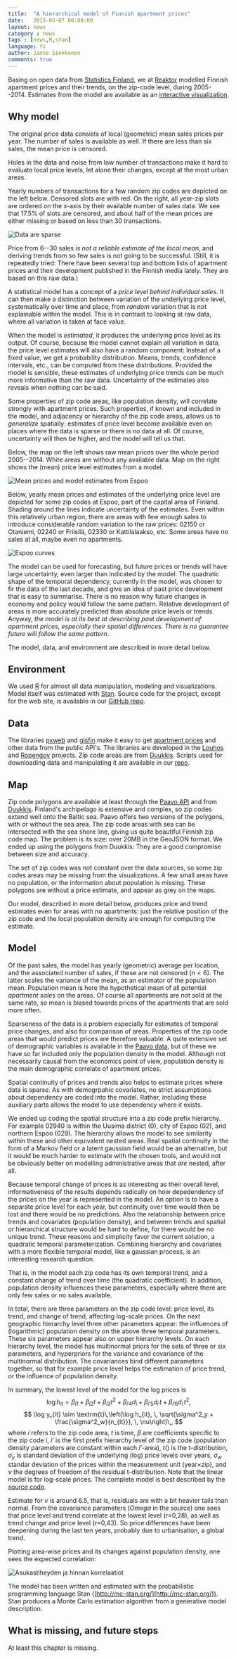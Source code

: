 ```yaml
---
title:  "A hierarchical model of Finnish apartment prices"
date:   2015-05-07 00:00:00
layout: news
category : news
tags : [news,R,stan]
language: fi
author: Janne Sinkkonen
comments: true
---
```


Basing on open data from [Statistics Finland](http://www.stat.fi/index_en.html), we at [Reaktor](http://reaktor.com/datascience) modelled Finnish apartment prices and their trends, on the zip-code level, during 2005--2014.  Estimates from the model are available as an [interactive visualization](http://kannattaakokauppa.fi/).

## Why model 

The original price data consists of local (geometric) mean sales prices per year. The number of sales is available as well. If there are less than six sales, the mean price is censored. 

Holes in the data and noise from low number of transactions make it hard to evaluate local price levels, let alone their changes, except at the most urban areas.  

Yearly numbers of transactions for a few random zip codes are depicted on the left below. Censored slots are with red. On the right, all year-zip slots are ordered on the x-axis by their available number of sales data. We see that 17.5% of slots are censored, and about half of the mean prices are either missing or based on less than 30 transactions. 

![Data are sparse](../figs/harvuus.png)

Price from 6--30 sales _is not a reliable estimate of the local mean_, and deriving trends from so few sales is not going to be successful. (Still, it is repeatedly tried: There have been several top and bottom lists of apartment prices and their development published in the Finnish media lately. They are based on this raw data.) 

A statistical model has a concept of a _price level behind individual sales_. 
It can then make a distinction between variation of the underlying price level, systematically over time and place, from _random_ variation that is not explainable within the model. This is in contrast to looking at raw data, where all variation is taken at face value. 

When the model is _estimated_, it produces the underlying price level as its output. Of course, because the model cannot explain all variation in data, the price level estimates will also have a random component: Instead of a fixed value, we get a probability distribution. Means, trends, confidence intervals, etc., can be computed from these distributions. Provided the model is sensible, these estimates of underlying price trends can be much more informative than the raw data. Uncertainty of the estimates also reveals when nothing can be said. 

Some properties of zip code areas, like population density, will correlate strongly with apartment prices. Such properties, if known and included in the model, and adjacency or  hierarchy of the zip code areas, allows us to _generalize_ spatially: estimates of price level become available even on places where the data is sparse or there is no data at all. Of course, uncertainty will then be higher, and the model will tell us that.

Below, the map on the left shows raw mean prices over the whole period 2005--2014. White areas are without any available data. Map on the right shows the (mean) price level estimates from a model. 

![Mean prices and model estimates from Espoo](../figs/raw-vs-model.png)

Below, yearly mean prices and estimates of the underlying price level are depicted for some zip codes at Espoo, part of the capital area of Finland. Shading around the lines indicate uncertainty of the estimates. Even within this relatively urban region, there are areas with few enough sales to introduce considerable random variation to the raw prices: 02150 or Otaniemi, 02240 or Friisilä, 02330 or Kattilalaakso, etc. Some areas have no sales at all, maybe even no apartments. 

![Espoo curves](../figs/espoota.png)

The model can be used for forecasting, but future prices or trends will have large uncertainty, even larger than indicated by the model. The quadratic shape of the temporal dependency, currently in the model, was chosen to fir the data of the last decade, and give an idea of past price development that is easy to summarise. There is no reason why future changes in economy and policy would follow the same pattern.  Relative development of areas is more accurately predicted than absolute price levels or trends. Anyway, _the model is at its best at describing past development of apartment prices, especially their spatial differences. There is no guarantee future will follow the same pattern_. 

The model, data, and environment are described in more detail below.

## Environment

We used [R](http://www.r-project.org) for almost all data manipulation, modeling and visualizations. Model itself was estimated with [Stan](http://mc-stan.org). Source code for the project, except for the web site, is available in our [GitHub repo](https://github.com/reaktor/Neliohinnat).

## Data

The libraries [pxweb](http://cran.r-project.org/web/packages/pxweb/index.html) and [gisfin](https://github.com/ropengov/gisfin) make it easy to get [apartment prices](http://www.stat.fi/til/ashi/index.html) and other data from the public API's. The libraries are developed in the  [Louhos](http://louhos.github.io/) and [Ropengov](http://ropengov.github.io/) projects. Zip code areas are from [Duukkis](http://www.palomaki.info/apps/pnro/). Scripts used for downloading data and manipulating it are available in our [repo](https://github.com/reaktor/Neliohinnat).

## Map

Zip code polygons are available at least through the [Paavo API](http://www.stat.fi/tup/rajapintapalvelut/paavo.html) and from [Duukkis](http://www.palomaki.info/apps/pnro/). Finland's archipelago is extensive and complex, so zip codes extend well onto the Baltic sea.  Paavo offers two versions of the polygons, with or without the sea area. The zip code areas with sea can be intersected with the sea shore line, giving us quite beautiful Finnish zip code map. The problem is its size: over 20MB in the GeoJSON format. We ended up using the polygons from Duukkis: They are a good compromise between size and accuracy.

The set of zip codes was not constant over the data sources, so some zip codes areas may be missing from the visualizations. A few small areas have no population, or the information about population is missing. These polygons are without a price estimate, and appear as grey on the maps.  

Our model, described in more detail below, produces price and trend estimates even for areas with no apartments: just the relative position of the zip code and the local population density are enough for computing the estimate. 

## Model

Of the past sales, the model has yearly (geometric) average per location, and the associated number of sales, if these are not censored ($n<6$). The latter scales the variance of the mean, as an estimator of the population mean. Population mean is here the hypothetical mean of all potential *apartment sales* on the areas. Of course all apartments are not sold at the same rate, so mean is biased towards prices of the apartments that are sold more often. 

Sparseness of the data is a problem especially for estimates of temporal price changes, and also for comparison of areas. Properties of the zip code areas that would predict prices are therefore valuable. A quite extensive set of demographic variables is available in the [Paavo data](http://www.stat.fi/tup/rajapintapalvelut/paavo.html), but of these we have so far included only the population density in the model. Although not necessarily causal from the economics point of view, population density is the main demographic correlate of apartment prices. 

Spatial continuity of prices and trends also helps to estimate prices where data is sparse. As with demogrpahic covariates, no strict assumptions about dependency are coded into the model. Rather, including these auxiliary parts allows the model to use dependency where it exists. 

We ended up coding the spatial structure into a zip code prefix hierarchy. For example 02940 is within the Uusima district (0), city of Espoo (02), and northern Espoo (029). The hierarchy allows the model to see similarity within these and other equivalent nested areas. Real spatial continuity in the form of a Markov field or a latent gaussian field would be an alternative, but it would be much harder to estimate with the chosen tools, and would not be obviously better on modelling administrative areas that *are* nested, after all. 

Because temporal change of prices is as interesting as their overall level, informativeness of the results depends radically on how depedendency of the prices on the year is represented in the model. An option is to have a separate price level for each year, but continuity over time would then be lost and there would be no predictions. Also the relationship between price trends and covariates (population density), and between trends and spatial or hierarchical structure would be hard to define, for there would be no unique trend. These reasons and simplicity favor the current solution, a quadratic temporal parameterization. Combining hierarchy and covariates with a more flexible temporal model, like a gaussian process, is an interesting research question. 

That is, in the model each zip code has its own temporal trend, and a constant change of trend over time (the quadratic coefficient). In addition, population density influences these parameters, especially where there are only few sales or no sales available. 

In total, there are three parameters on the zip code level: price level, its trend, and change of trend, affecting log-scale prices. On the next geographic hierarchy level three other parameters appear: the influences of (logarithmic) population density on the above three temporal parameters. These six parameters appear also on upper hierarchy levels. On each hierarchy level, the model has multinormal priors for the sets of three or six parameters, and hyperpriors for the variance and covariance of the multinormal distribution. The covariances bind different parameters together, so that for example price level helps the estimation of price trend, or the influence of population density. 

In summary, the lowest level of the model for the log prices is
$$
\log h_{it} = 
       \beta_{i1} + \beta_{i2} t + \beta_{i3} t^2 + \beta_{i’4}d_i + \beta_{i’5}d_i\,t + \beta_{i’6}d_i\,t^2, 
$$
$$
\log y_{it} \sim 
\textrm{t}\,\left(\log h_{it}, \, \sqrt{\sigma^2_y + \frac{\sigma^2_w}{n_{it}}}, \, \nu\right)\,,
$$
where $i$ refers to the zip code area, $t$ is time, $\beta$ are coefficients specific to the zip code $i$, $i’$ is the first prefix hierarchy level of the zip code (population density parameters are constant within each $i’$-area), $t()$ is the t-distribution, $\sigma_y$ is standard deviation of the underlying (log) price levels over years, $\sigma_w$ standar deviation of the prices within the measurement unit (year$\times$zip), and $\nu$ the degrees of freedom of the residual t-distribution. Note that the linear model is for log-scale prices. The complete model is best described  by the [source code](https://github.com/reaktor/Neliohinnat/blob/master/source/m4.stan). 

Estimate for $\nu$ is around 6.5, that is, residuals are with a bit heavier tails than normal. From the covariance parameters (*Omega* in the source) one sees that price level and trend correlate at the lowest level ($r$=0,28), as well as trend change and price level ($r$=0,43). So price differences have been deepening during the last ten years, probably due to urbanisation, a global trend. 

Plotting area-wise prices and its changes against population density, one sees the expected correlation:

![Asukastiheyden ja hinnan korrelaatiot](../figs/tiheys-korrelaatiot.png)

The model has been written and estimated with the probabilistic programming language Stan ([http://mc-stan.org/](http://mc-stan.org/)). Stan produces a Monte Carlo estimation algorithm from a generative model description.

## What is missing, and future steps

At least this chapter is missing. 
